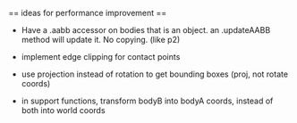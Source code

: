 == ideas for performance improvement ==

* Have a .aabb accessor on bodies that is an object. an .updateAABB method will update it. No copying. (like p2)
* implement edge clipping for contact points

* use projection instead of rotation to get bounding boxes (proj, not rotate coords)
* in support functions, transform bodyB into bodyA coords, instead of both into world coords
